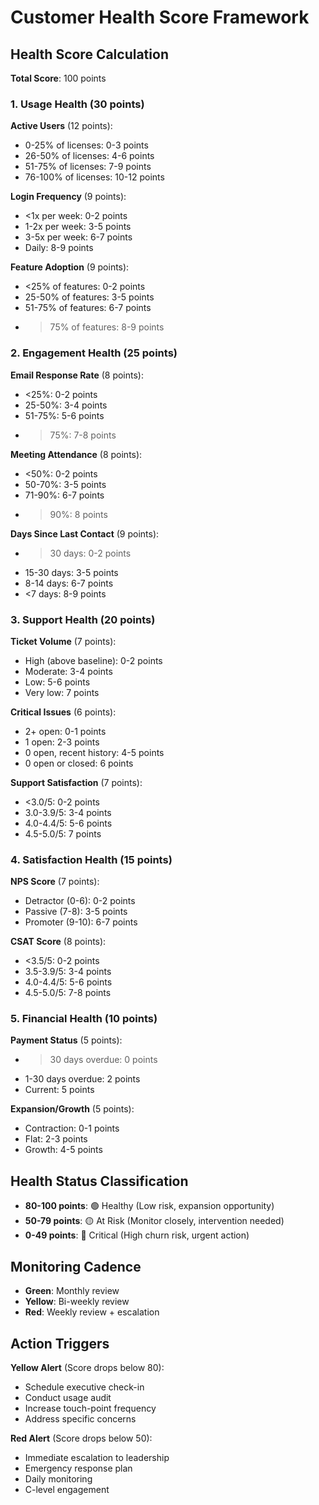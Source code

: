 # Customer Health Score Framework

## Health Score Calculation

**Total Score**: 100 points

### 1. Usage Health (30 points)

**Active Users** (12 points):
- 0-25% of licenses: 0-3 points
- 26-50% of licenses: 4-6 points
- 51-75% of licenses: 7-9 points
- 76-100% of licenses: 10-12 points

**Login Frequency** (9 points):
- <1x per week: 0-2 points
- 1-2x per week: 3-5 points
- 3-5x per week: 6-7 points
- Daily: 8-9 points

**Feature Adoption** (9 points):
- <25% of features: 0-2 points
- 25-50% of features: 3-5 points
- 51-75% of features: 6-7 points
- >75% of features: 8-9 points

### 2. Engagement Health (25 points)

**Email Response Rate** (8 points):
- <25%: 0-2 points
- 25-50%: 3-4 points
- 51-75%: 5-6 points
- >75%: 7-8 points

**Meeting Attendance** (8 points):
- <50%: 0-2 points
- 50-70%: 3-5 points
- 71-90%: 6-7 points
- >90%: 8 points

**Days Since Last Contact** (9 points):
- >30 days: 0-2 points
- 15-30 days: 3-5 points
- 8-14 days: 6-7 points
- <7 days: 8-9 points

### 3. Support Health (20 points)

**Ticket Volume** (7 points):
- High (above baseline): 0-2 points
- Moderate: 3-4 points
- Low: 5-6 points
- Very low: 7 points

**Critical Issues** (6 points):
- 2+ open: 0-1 points
- 1 open: 2-3 points
- 0 open, recent history: 4-5 points
- 0 open or closed: 6 points

**Support Satisfaction** (7 points):
- <3.0/5: 0-2 points
- 3.0-3.9/5: 3-4 points
- 4.0-4.4/5: 5-6 points
- 4.5-5.0/5: 7 points

### 4. Satisfaction Health (15 points)

**NPS Score** (7 points):
- Detractor (0-6): 0-2 points
- Passive (7-8): 3-5 points
- Promoter (9-10): 6-7 points

**CSAT Score** (8 points):
- <3.5/5: 0-2 points
- 3.5-3.9/5: 3-4 points
- 4.0-4.4/5: 5-6 points
- 4.5-5.0/5: 7-8 points

### 5. Financial Health (10 points)

**Payment Status** (5 points):
- >30 days overdue: 0 points
- 1-30 days overdue: 2 points
- Current: 5 points

**Expansion/Growth** (5 points):
- Contraction: 0-1 points
- Flat: 2-3 points
- Growth: 4-5 points

## Health Status Classification

- **80-100 points**: 🟢 Healthy (Low risk, expansion opportunity)
- **50-79 points**: 🟡 At Risk (Monitor closely, intervention needed)
- **0-49 points**: 🔴 Critical (High churn risk, urgent action)

## Monitoring Cadence

- **Green**: Monthly review
- **Yellow**: Bi-weekly review
- **Red**: Weekly review + escalation

## Action Triggers

**Yellow Alert** (Score drops below 80):
- Schedule executive check-in
- Conduct usage audit
- Increase touch-point frequency
- Address specific concerns

**Red Alert** (Score drops below 50):
- Immediate escalation to leadership
- Emergency response plan
- Daily monitoring
- C-level engagement

